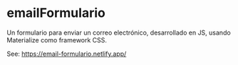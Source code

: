 # emailFormulario
Un formulario para enviar un correo electrónico, desarrollado en JS, usando Materialize como framework CSS.

See: https://email-formulario.netlify.app/
